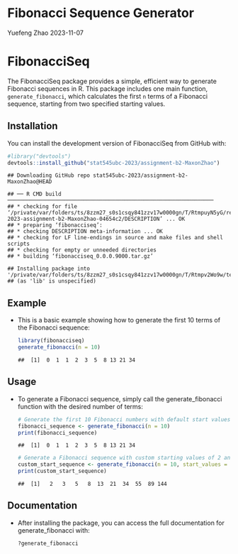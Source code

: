 Fibonacci Sequence Generator
================
Yuefeng Zhao
2023-11-07

# FibonacciSeq

The FibonacciSeq package provides a simple, efficient way to generate
Fibonacci sequences in R. This package includes one main function,
`generate_fibonacci`, which calculates the first `n` terms of a
Fibonacci sequence, starting from two specified starting values.

## Installation

You can install the development version of FibonacciSeq from GitHub
with:

``` r
#library("devtools")
devtools::install_github("stat545ubc-2023/assignment-b2-MaxonZhao")
```

    ## Downloading GitHub repo stat545ubc-2023/assignment-b2-MaxonZhao@HEAD

    ## ── R CMD build ─────────────────────────────────────────────────────────────────
    ## * checking for file ‘/private/var/folders/ts/8zzm27_s0s1csqy841zzv17w0000gn/T/RtmpuyN5yG/remotes9dc0582ff1a0/stat545ubc-2023-assignment-b2-MaxonZhao-04654c2/DESCRIPTION’ ... OK
    ## * preparing ‘fibonacciseq’:
    ## * checking DESCRIPTION meta-information ... OK
    ## * checking for LF line-endings in source and make files and shell scripts
    ## * checking for empty or unneeded directories
    ## * building ‘fibonacciseq_0.0.0.9000.tar.gz’

    ## Installing package into '/private/var/folders/ts/8zzm27_s0s1csqy841zzv17w0000gn/T/Rtmpv2Wo9w/temp_libpath9187110d8f67'
    ## (as 'lib' is unspecified)

## Example

- This is a basic example showing how to generate the first 10 terms of
  the Fibonacci sequence:

  ``` r
  library(fibonacciseq)
  generate_fibonacci(n = 10)
  ```

      ##  [1]  0  1  1  2  3  5  8 13 21 34

## Usage

- To generate a Fibonacci sequence, simply call the generate_fibonacci
  function with the desired number of terms:

  ``` r
  # Generate the first 10 Fibonacci numbers with default start values of 0 and 1
  fibonacci_sequence <- generate_fibonacci(n = 10)
  print(fibonacci_sequence)
  ```

      ##  [1]  0  1  1  2  3  5  8 13 21 34

  ``` r
  # Generate a Fibonacci sequence with custom starting values of 2 and 3
  custom_start_sequence <- generate_fibonacci(n = 10, start_values = c(2, 3))
  print(custom_start_sequence)
  ```

      ##  [1]   2   3   5   8  13  21  34  55  89 144

## Documentation

- After installing the package, you can access the full documentation
  for generate_fibonacci with:

  ``` r
  ?generate_fibonacci
  ```
